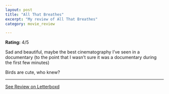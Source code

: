 ```yaml
---
layout: post
title: "All That Breathes"
excerpt: "My review of All That Breathes"
category: movie_review

---
```


**Rating:** 4/5

Sad and beautiful, maybe the best cinematography I’ve seen in a documentary (to the point that I wasn’t sure it was a documentary during the first few minutes)

Birds are cute, who knew?

<hr>

[See Review on Letterboxd](https://boxd.it/3HcNP3)

